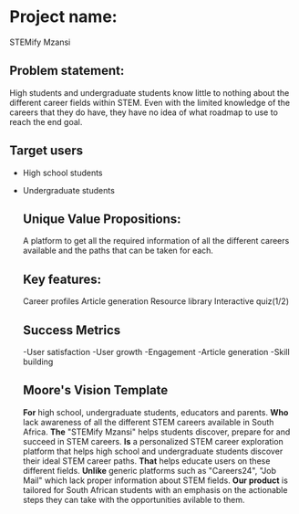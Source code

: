 # Project name: 
STEMify Mzansi

## Problem statement: 
High students and undergraduate students know little to nothing about the different career fields within STEM. 
Even with the limited knowledge of the careers that they do have, they have no idea of what roadmap to use to reach the end goal.

## Target users
- High school students
- Undergraduate students

  ## Unique Value Propositions:
  A platform to get all the required information of all the different careers available and the paths that can be taken for each.

  ## Key features:
  Career profiles
  Article generation
  Resource library
  Interactive quiz(1/2)
  
  ## Success Metrics
  -User satisfaction
  -User growth
  -Engagement
  -Article generation
  -Skill building
  
  ## Moore's Vision Template
  **For** high school, undergraduate students, educators and parents.
  **Who** lack awareness of all the different STEM careers available in South Africa.
  **The** "STEMify Mzansi" helps students discover, prepare for and succeed in STEM careers. 
  **Is** a personalized STEM career exploration platform that helps high school and undergraduate students discover their ideal STEM career paths.
  **That** helps educate users on these different fields.
  **Unlike** generic platforms such as "Careers24", "Job Mail" which lack proper information about STEM fields. 
  **Our product** is tailored for South African students with an emphasis on the actionable steps they can take with the opportunities avilable to them.
  

